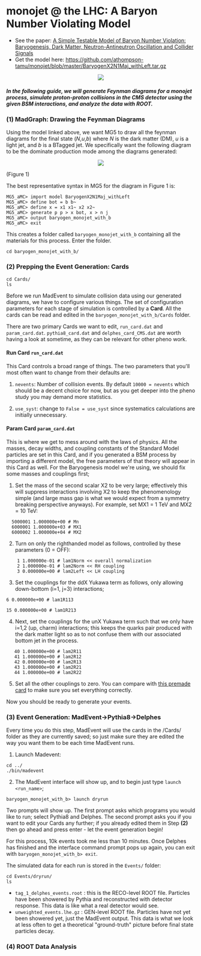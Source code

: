 # monojet @ the LHC: A Baryon Number Violating Model
* See the paper: [A Simple Testable Model of Baryon Number Violation: Baryogenesis,
Dark Matter, Neutron-Antineutron Oscillation and Collider Signals](https://arxiv.org/pdf/1712.02713.pdf)
* Get the model here:
https://github.com/athompson-tamu/monojet/blob/master/BaryogenX2N1Maj_withLeft.tar.gz

<p align="center">
  <img src="https://github.com/athompson-tamu/monojet/blob/master/images/lagrangian.PNG">
</p>

##### In the following guide, we will generate Feynman diagrams for a monojet process, simulate proton-proton collisions in the CMS detector using the given BSM interactions, and analyze the data with ROOT.

### (1) MadGraph: Drawing the Feynman Diagrams

Using the model linked above, we want MG5 to draw all the feynman diagrams for the final state (*N*,*u*,*b*) where *N* is the dark matter (DM), *u* is a light jet, and *b* is a BTagged jet. We specifically want the following diagram to be the dominate production mode among the diagrams generated:

<p align="center">
  <img src="https://github.com/athompson-tamu/monojet/blob/master/images/monojet_feyndiagram.png">
</p>
(Figure 1)


The best representative syntax in MG5 for the diagram in Figure 1 is:
```
MG5_aMC> import model BaryogenX2N1Maj_withLeft
MG5_aMC> define bot = b b~
MG5_aMC> define x = x1 x1~ x2 x2~
MG5_aMC> generate p p > x bot, x > n j
MG5_aMC> output baryogen_monojet_with_b
MG5_aMC> exit
```

This creates a folder called `baryogen_monojet_with_b` containing all the materials for this process. Enter the folder.

```
cd baryogen_monojet_with_b/
```


### (2) Prepping the Event Generation: Cards
```
cd Cards/
ls
```
Before we run MadEvent to simulate collision data using our generated diagrams, we have to configure various things. The set of configuration parameters for each stage of simulation is controlled by a __Card__. All the cards can be read and edited in the `baryogen_monojet_with_b/Cards` folder.

There are two primary Cards we want to edit, `run_card.dat` and `param_card.dat`. `pythia8_card.dat` and `delphes_card_CMS.dat` are worth having a look at sometime, as they can be relevant for other pheno work.

#### Run Card `run_card.dat`
This Card controls a broad range of things. The two parameters that you'll most often want to change from their defaults are:

1.  `nevents`: Number of collision events. By default `10000 = nevents` which should be a decent choice for now, but as you get deeper into the pheno study you may demand more statistics.

2. `use_syst`: change to `False = use_syst` since systematics calculations are initially unnecessary.

#### Param Card `param_card.dat`
This is where we get to mess around with the laws of physics. All the masses, decay widths, and coupling constants of the Standard Model particles are set in this Card, and if you generated a BSM process by importing a different model, the free parameters of that theory will appear in this Card as well. For the Baryogenesis model we're using, we should fix some masses and couplings first;

1. Set the mass of the second scalar X2 to be very large; effectively this will suppress interactions involving X2 to keep the phenomenology simple (and large mass gap is what we would expect from a symmetry breaking perspective anyways). For example, set MX1 = 1 TeV and MX2 = 10 TeV:

```
  5000001 1.000000e+00 # Mn
  6000001 1.000000e+03 # MX1
  6000002 1.000000e+04 # MX2
```
2. Turn on only the righthanded model as follows, controlled by these parameters (0 = OFF):

```
    1 1.000000e-01 # lam1Norm << overall normalization
    2 1.000000e-01 # lam2Norm << RH coupling
    3 0.000000e+00 # lam2Left << LH coupling
```


3. Set the couplings for the ddX Yukawa term as follows, only allowing down-bottom (i=1, j=3) interactions;

```
6 0.000000e+00 # lam1R113
```
```
15 0.000000e+00 # lam1R213
```
4. Next, set the couplings for the unX Yukawa term such that we only have i=1,2 (up, charm) interactions; this keeps the quarks pair produced with the dark matter light so as to not confuse them with our associated bottom jet in the process.
```
   40 1.000000e+00 # lam2R11
   41 1.000000e+00 # lam2R12
   42 0.000000e+00 # lam2R13
   43 1.000000e+00 # lam2R21
   44 1.000000e+00 # lam2R22
```

5. Set all the other couplings to zero. You can compare with [this premade card](https://github.com/athompson-tamu/monojet/blob/master/cards/param_card_right_mod.dat) to make sure you set everything correctly.

Now you should be ready to generate your events.

### (3) Event Generation: MadEvent->Pythia8->Delphes
Every time you do this step, MadEvent will use the cards in the /Cards/ folder as they are currently saved; so just make sure they are edited the way you want them to be each time MadEvent runs.

1. Launch Madevent:
```
cd ../
./bin/madevent
```
2. The MadEvent interface will show up, and to begin just type `launch <run_name>`;
```
baryogen_monojet_with_b> launch dryrun
```
Two prompts will show up. The first prompt asks which programs you would like to run; select Pythia8 and Delphes. The second prompt asks you if you want to edit your Cards any further; if you already edited them in Step __(2)__ then go ahead and press enter - let the event generation begin!

For this process, 10k events took me less than 10 minutes. Once Delphes has finished and the interface command prompt pops up again, you can exit with `baryogen_monojet_with_b> exit`.

The simulated data for each run is stored in the `Events/` folder:
```
cd Events/dryrun/
ls
```
* `tag_1_delphes_events.root` : this is the RECO-level ROOT file. Particles have been showered by Pythia and reconstructed with detector response. This data is like what a real detector would see.
* `unweighted_events.lhe.gz` : GEN-level ROOT file. Particles have not yet been showered yet, just the MadEvent output. This data is what we look at less often to get a theoretical "ground-truth" picture before final state particles decay.

### (4) ROOT Data Analysis

